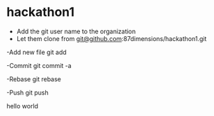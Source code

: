# hackathon1
- Add the git user name to the organization
- Let them clone from git@github.com:87dimensions/hackathon1.git

-Add new file
git add

-Commit
git commit -a

-Rebase
git rebase

-Push
git push 

hello world